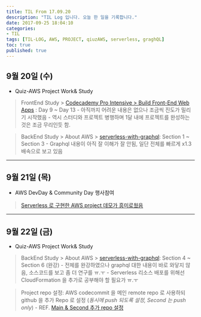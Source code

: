 ```yaml
---
title: TIL From 17.09.20
description: "TIL Log 입니다. 오늘 한 일을 기록합니다."
date: 2017-09-25 18:04:10
categories: 
- TIL
tags: [TIL-LOG, AWS, PROJECT, qiuzAWS, serverless, graghQL]
toc: true
published: true
---
```


## 9월 20일 (수)
- Quiz-AWS Project Work& Study
 > FrontEnd Study > [Codecademy Pro Intensive > Build Front-End Web Apps](https://www.codecademy.com/pro/intensive/build-frontend-web-apps-from-scratch?ubv=upgrdsbwa) : Day 9 ~ Day 13
	- 아직까지 어려운 내용은 없으나 조금씩 진도가 밀리기 시작했음
	- 역시 스터디와 프로젝트 병행하며 1달 내에 프로젝트를 완성하는 것은 조금 무리인듯 함.

 > BackEnd Study > About AWS > [serverless-with-graphql](https://acloud.guru/learn/serverless-with-graphql): Section 1 ~ Section 3
	- Graphql 내용이 아직 잘 이해가 잘 안됨, 일단 전체를 빠르게 x1.3 배속으로 보고 있음
---

## 9월 21일 (목)
- AWS DevDay & Community Day 행사참여 
 > [Serverless 로 구현한 AWS project 데모가 흥미로웠음](https://www.facebook.com/sangjae.shin/posts/1589297184424803) 

---
## 9월 22일 (금)

- Quiz-AWS Project Work& Study
 > BackEnd Study > About AWS > [serverless-with-graphql](https://acloud.guru/learn/serverless-with-graphql): Section 4 ~ Section 6 (완강)
	- 전체를 완강하였으나 graphql 대한 내용이 바로 와닿지 않음, 소스코드를 보고 좀 더 연구를 ㅠ.ㅜ 
	- Serverless 리소스 배포를 위해선 CloudFormation 을 추가로 공부해야 할 필요가 ㅠ.ㅜ 

 > Project repo 설정:  AWS codecommit 을 메인 remote repo 로 사용하되 github 을 추가 Repo 로 설정 (*동시에 push 되도록 설정, Second 는 push only*)
	- REF. [Main & Second 추가 repo 설정](http://docs.aws.amazon.com/ko_kr/codecommit/latest/userguide/how-to-mirror-repo-pushes.html) 

















